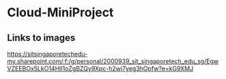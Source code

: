 # Cloud-MiniProject

## Links to images
https://sitsingaporetechedu-my.sharepoint.com/:f:/g/personal/2000939_sit_singaporetech_edu_sg/EgwVZEEBOx5LkO14HlI1oZgBZQy9Xpc-h2wj7yeg3hOpfw?e=kG9XMJ
